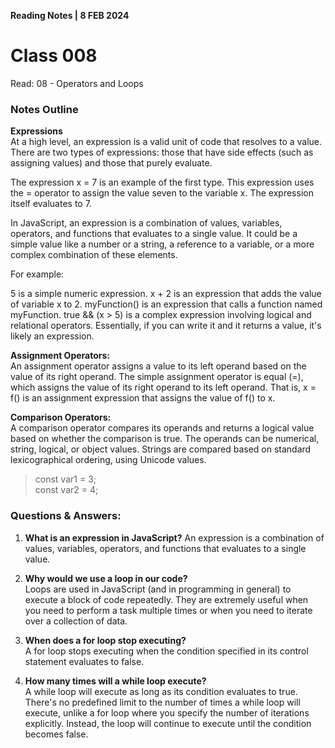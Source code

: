  **Reading Notes | 8 FEB 2024**

# Class 008

Read: 08 - Operators and Loops

### **Notes Outline**  

**Expressions**  
At a high level, an expression is a valid unit of code that resolves to a value. There are two types of expressions: those that have side effects (such as assigning values) and those that purely evaluate.

The expression x = 7 is an example of the first type. This expression uses the = operator to assign the value seven to the variable x. The expression itself evaluates to 7.  

In JavaScript, an expression is a combination of values, variables, operators, and functions that evaluates to a single value. It could be a simple value like a number or a string, a reference to a variable, or a more complex combination of these elements.

For example:

5 is a simple numeric expression.
x + 2 is an expression that adds the value of variable x to 2.
myFunction() is an expression that calls a function named myFunction.
true && (x > 5) is a complex expression involving logical and relational operators.
Essentially, if you can write it and it returns a value, it's likely an expression.

**Assignment Operators:**  
An assignment operator assigns a value to its left operand based on the value of its right operand. The simple assignment operator is equal (=), which assigns the value of its right operand to its left operand. That is, x = f() is an assignment expression that assigns the value of f() to x.

**Comparison Operators:**  
A comparison operator compares its operands and returns a logical value based on whether the comparison is true. The operands can be numerical, string, logical, or object values. Strings are compared based on standard lexicographical ordering, using Unicode values.  

>const var1 = 3;  
const var2 = 4;  






### **Questions & Answers:**  

1. **What is an expression in JavaScript?**
An expression is a combination of values, variables, operators, and functions that evaluates to a single value.  

2. **Why would we use a loop in our code?**  
Loops are used in JavaScript (and in programming in general) to execute a block of code repeatedly. They are extremely useful when you need to perform a task multiple times or when you need to iterate over a collection of data.  

3. **When does a for loop stop executing?**  
A for loop stops executing when the condition specified in its control statement evaluates to false.  

4. **How many times will a while loop execute?**  
A while loop will execute as long as its condition evaluates to true. There's no predefined limit to the number of times a while loop will execute, unlike a for loop where you specify the number of iterations explicitly. Instead, the loop will continue to execute until the condition becomes false.  

